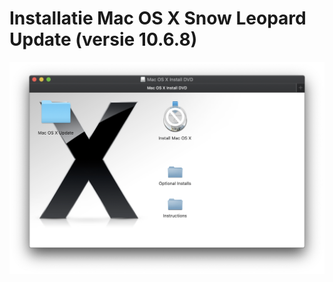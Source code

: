 # Installatie Mac OS X Snow Leopard Update (versie 10.6.8)




![Finder OS-X Main](images/finder-os-x-main.png)

